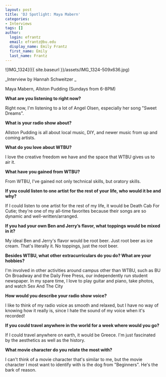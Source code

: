 ```yaml
---
layout: post
title: 'DJ Spotlight: Maya Mabern'
categories:
- Interviews
tags: []
author:
  login: efrantz
  email: efrantz@bu.edu
  display_name: Emily Frantz
  first_name: Emily
  last_name: Frantz
---
```

![IMG_1324]({{ site.baseurl }}/assets/IMG_1324-509x636.jpg)

_Interview by Hannah Schweitzer _

Maya Mabern, Allston Pudding (Sundays from 6-8PM)

**What are you listening to right now?**

Right now, I'm listening to a lot of Angel Olsen, especially her song "Sweet Dreams".

**What is your radio show about?**

Allston Pudding is all about local music, DIY, and newer music from up and coming artists. 

**What do you love about WTBU?**

I love the creative freedom we have and the space that WTBU gives us to air it.  

**What have you gained from WTBU?**

From WTBU, I've gained not only technical skills, but oratory skills.

**If you could listen to one artist for the rest of your life, who would it be and why?**

If I could listen to one artist for the rest of my life, it would be Death Cab For Cutie; they're one of my all-time favorites because their songs are so dynamic and well-written/arranged. 

**If you had your own Ben and Jerry’s flavor, what toppings would be mixed in it?**

My ideal Ben and Jerry's flavor would be root beer. Just root beer as ice cream. That's literally it. No toppings, just the root beer.

**Besides WTBU, what other extracurriculars do you do? What are your hobbies?**

I'm involved in other activities around campus other than WTBU, such as BU On Broadway and the Daily Free Press, our independently run student newspaper. In my spare time, I love to play guitar and piano, take photos, and watch Sex And The City

**How would you describe your radio show voice?**

I like to think of my radio voice as smooth and relaxed, but I have no way of knowing how it really is, since I hate the sound of my voice when it's recorded!

**If you could travel anywhere in the world for a week where would you go?**

If I could travel anywhere on earth, it would be Greece. I'm just fascinated by the aesthetics as well as the history.

**What movie character do you relate the most with?**

I can't think of a movie character that's similar to me, but the movie character I most want to identify with is the dog from "Beginners". He's the bark of reason.